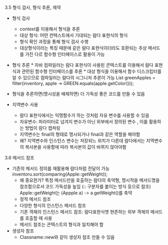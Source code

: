 3.5 형식 검사, 형식 추론, 제약
  * 형식 검사
    * context를 이용해서 형식을 추론
    * 대상 형식:  어떤 컨텍스트에서 기대되는 람다 표현식의 형식
    * 형식 확인 과정을 통해 형식 검사 수행
    *  대상형식이라는 특징 때문에 같은 람다 표현식이더라도 호환되는 추상 메서드를 가진 다르 함수형 인터페이스로 활용이 가능

  *  형식 추론
    * 자바 컴파일러는 람다 표현식이 사용된 콘텍스트를 이용해서 람다 표현식과 관련된 함수형 인터페이스를 추론
    * 대상 형식을 이용해서 함수 디스크립터를 알 수 있으므로 컴파일러는 람다의 시그니처 추론이 가능
    List<Apple> greenApples = filter(inventory, apple -> GREEN.equals(apple.getColor()));
   * 형식을 추론하면(명시성을 배제하면) 더 가독성 좋은 코드를 만들 수 있음

  * 지역변수 사용
    * 람다 표현식에서는 익명함수가 하는 것처럼 자유 변수를 사용할 수 있음
    * 자유변수: 파라미터로 넘겨지 변수가 아닌 외부에서 정의된 변수 , 이를 활용하는 방법이 람다 캡쳐링
    * 지역변수는 final의 형태로 명시되거나 final과 같은 역할을 해야함
    * 왜? 지역변수와 인스턴스 변수는 저장되느 위치가 다른데 람다에서는 지역변수의 복사본을 사용함에 따라 복사본의 값이 바뀌지 않아야함

3.6 메서드 참조
  * 기존의 메서드 정의를 재활용해 람다처럼 전달이 가능
    inventoru.sort(comparing(Apple::getWeight));
    * 왜 중요한가? 특정 메서드만을 호출하는 람다의 축약형, 명시적을 메서드명을 참조함으로서 코드 가독성을 높임 (:: 구분자를 붙이는 방식 등으로 참조)
    Apple::getWeight는 (Appple a) -> a.getWeight()를 축약
    * 정적 메서드 참조
    * 다양한 형식의 인스턴스 메서드 참조
    * 기존 객체의 인스턴스 메서드 참조: 람다표현식엣 현존하는 외부 객체의 메서드를 호출할 때 사용
    * 메서드 참조는 콘텍스트의 형식과 일치해야 함
  * 생성자 참조
    * Classname::new와 같이 생성자 참조 만들 수 있음
